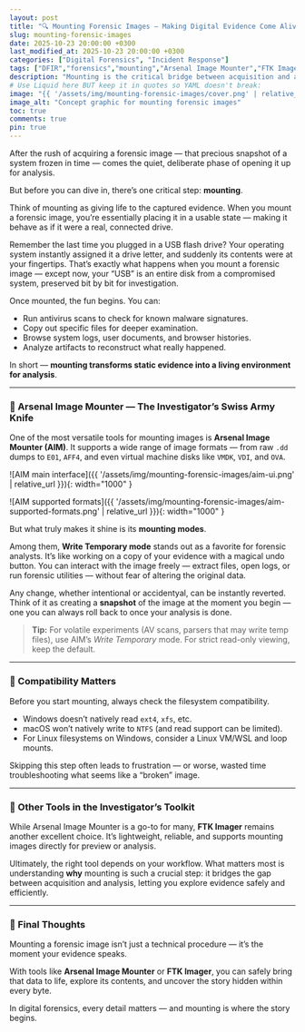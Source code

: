 ```yaml
---
layout: post
title: "🔍 Mounting Forensic Images — Making Digital Evidence Come Alive"
slug: mounting-forensic-images
date: 2025-10-23 20:00:00 +0300
last_modified_at: 2025-10-23 20:00:00 +0300
categories: ["Digital Forensics", "Incident Response"]
tags: ["DFIR","forensics","mounting","Arsenal Image Mounter","FTK Imager","E01","AFF4"]
description: "Mounting is the critical bridge between acquisition and analysis. Here’s how to do it safely with Arsenal Image Mounter (AIM) and FTK Imager."
# Use Liquid here BUT keep it in quotes so YAML doesn't break:
image: "{{ '/assets/img/mounting-forensic-images/cover.png' | relative_url }}"
image_alt: "Concept graphic for mounting forensic images"
toc: true
comments: true
pin: true
---
```


After the rush of acquiring a forensic image — that precious snapshot of a system frozen in time — comes the quiet, deliberate phase of opening it up for analysis.

But before you can dive in, there’s one critical step: **mounting**.

Think of mounting as giving life to the captured evidence. When you mount a forensic image, you’re essentially placing it in a usable state — making it behave as if it were a real, connected drive.

Remember the last time you plugged in a USB flash drive? Your operating system instantly assigned it a drive letter, and suddenly its contents were at your fingertips. That’s exactly what happens when you mount a forensic image — except now, your “USB” is an entire disk from a compromised system, preserved bit by bit for investigation.

Once mounted, the fun begins. You can:

- Run antivirus scans to check for known malware signatures.
- Copy out specific files for deeper examination.
- Browse system logs, user documents, and browser histories.
- Analyze artifacts to reconstruct what really happened.

In short — **mounting transforms static evidence into a living environment for analysis**.

---

### 🧰 Arsenal Image Mounter — The Investigator’s Swiss Army Knife

One of the most versatile tools for mounting images is **Arsenal Image Mounter (AIM)**. It supports a wide range of image formats — from raw `.dd` dumps to `E01`, `AFF4`, and even virtual machine disks like `VMDK`, `VDI`, and `OVA`.

![AIM main interface]({{ '/assets/img/mounting-forensic-images/aim-ui.png' | relative_url }}){: width="1000" }

![AIM supported formats]({{ '/assets/img/mounting-forensic-images/aim-supported-formats.png' | relative_url }}){: width="1000" }

But what truly makes it shine is its **mounting modes**.

Among them, **Write Temporary mode** stands out as a favorite for forensic analysts. It’s like working on a copy of your evidence with a magical undo button. You can interact with the image freely — extract files, open logs, or run forensic utilities — without fear of altering the original data.

Any change, whether intentional or accidentyal, can be instantly reverted. Think of it as creating a **snapshot** of the image at the moment you begin — one you can always roll back to once your analysis is done.

> **Tip:** For volatile experiments (AV scans, parsers that may write temp files), use AIM’s *Write Temporary* mode. For strict read-only viewing, keep the default.

---

### 🧩 Compatibility Matters

Before you start mounting, always check the filesystem compatibility.

- Windows doesn’t natively read `ext4`, `xfs`, etc.
- macOS won’t natively write to `NTFS` (and read support can be limited).
- For Linux filesystems on Windows, consider a Linux VM/WSL and loop mounts.

Skipping this step often leads to frustration — or worse, wasted time troubleshooting what seems like a “broken” image.

---

### 🧭 Other Tools in the Investigator’s Toolkit

While Arsenal Image Mounter is a go-to for many, **FTK Imager** remains another excellent choice. It’s lightweight, reliable, and supports mounting images directly for preview or analysis.

Ultimately, the right tool depends on your workflow. What matters most is understanding **why** mounting is such a crucial step: it bridges the gap between acquisition and analysis, letting you explore evidence safely and efficiently.

---

### 🧠 Final Thoughts

Mounting a forensic image isn’t just a technical procedure — it’s the moment your evidence speaks.

With tools like **Arsenal Image Mounter** or **FTK Imager**, you can safely bring that data to life, explore its contents, and uncover the story hidden within every byte.

In digital forensics, every detail matters — and mounting is where the story begins.